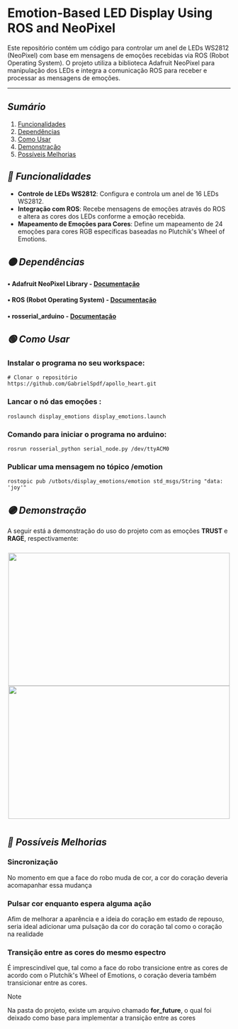 
# Emotion-Based LED Display Using ROS and NeoPixel

Este repositório contém um código para controlar um anel de LEDs WS2812 (NeoPixel) com base em mensagens de emoções recebidas via ROS (Robot Operating System). O projeto utiliza a biblioteca Adafruit NeoPixel para manipulação dos LEDs e integra a comunicação ROS para receber e processar as mensagens de emoções. 

---

## *Sumário*

1. [Funcionalidades](#-funcionalidades)
2. [Dependências](#-dependências)
3. [Como Usar](#-como-usar)
4. [Demonstração](#-demonstração)
5. [Possíveis Melhorias](#-possíveis-melhorias)


## *🔵 Funcionalidades*
- **Controle de LEDs WS2812**: Configura e controla um anel de 16 LEDs WS2812.
- **Integração com ROS**: Recebe mensagens de emoções através do ROS e altera as cores dos LEDs conforme a emoção recebida.
- **Mapeamento de Emoções para Cores**: Define um mapeamento de 24 emoções para cores RGB específicas baseadas no Plutchik's Wheel of Emotions.

## *🟡 Dependências*
#### • Adafruit NeoPixel Library - [Documentação](https://github.com/adafruit/Adafruit_NeoPixel)
#### • ROS (Robot Operating System) - [Documentação](https://www.ros.org/)
#### • rosserial_arduino - [Documentação](http://wiki.ros.org/rosserial_arduino)

## *🟢 Como Usar*

### Instalar o programa no seu workspace:
```
# Clonar o repositório
https://github.com/GabrielSpdf/apollo_heart.git
```

### Lancar o nó das emoções :
```
roslaunch display_emotions display_emotions.launch
```

### Comando para iniciar o programa no arduino:
```
rosrun rosserial_python serial_node.py /dev/ttyACM0
```
### Publicar uma mensagem no tópico /emotion

```
rostopic pub /utbots/display_emotions/emotion std_msgs/String "data: 'joy'"
```

## *🟣 Demonstração*

A seguir está a demonstração do uso do projeto com as emoções **TRUST** e **RAGE**, respectivamente:

<div style="display: flex; flex-direction: row; justify-content: center;">
  <div style="margin: 10px; text-align: center;">
    <img src="assets/video1.gif" alt="" width="500" height="300"/>
    <img src="assets/video0.gif" alt="" width="500" height="300"/>
  </div>
</div>

## *🔴 Possíveis Melhorias*
### Sincronização
No momento em que a face do robo muda de cor, a cor do coração deveria acomapanhar essa mudança

### Pulsar cor enquanto espera alguma ação
Afim de melhorar a aparência e a ideia do coração em estado de repouso, seria ideal adicionar uma pulsação da cor do coração tal como o coração na realidade

### Transição entre as cores do mesmo espectro
É imprescindível que, tal como a face do robo transicione entre as cores de acordo com o Plutchik's Wheel of Emotions, o coração deveria também transicionar entre as cores. 

> [!NOTE]
> Na pasta do projeto, existe um arquivo chamado **for_future**, o qual foi deixado como base para implementar a transição entre as cores

